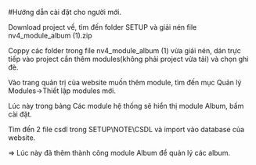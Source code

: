 #Hướng dẫn cài đặt cho người mới.


Download project về, tìm đến folder SETUP và giải nén file nv4_module_album (1).zip

Coppy các folder trong file nv4_module_album (1) vừa giải nén, dán trực tiếp vào project cần thêm modules(không phải project vừa tải) và chọn ghi đè.

Vào trang quản trị của website muốn thêm module, tìm đến mục Quản lý Modules->Thiết lập modules mới.

Lúc này trong bảng Các module hệ thống sẽ hiển thị module Album, bấm cài đặt.

Tìm đến 2 file csdl trong SETUP\NOTE\CSDL và import vào database của website.

=> Lúc này đã thêm thành công module Album để quản lý các album.
